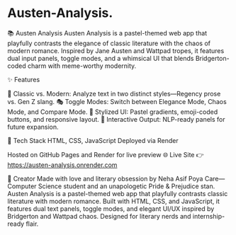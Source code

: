 # Austen-Analysis.
📚 Austen Analysis
Austen Analysis is a pastel-themed web app that playfully contrasts the elegance of classic literature with the chaos of modern romance. Inspired by Jane Austen and Wattpad tropes, it features dual input panels, toggle modes, and a whimsical UI that blends Bridgerton-coded charm with meme-worthy modernity.

✨ Features

🩷 Classic vs. Modern: Analyze text in two distinct styles—Regency prose vs. Gen Z slang.
🎭 Toggle Modes: Switch between Elegance Mode, Chaos Mode, and Compare Mode.
🎨 Stylized UI: Pastel gradients, emoji-coded buttons, and responsive layout.
💬 Interactive Output: NLP-ready panels for future expansion.

🔧 Tech Stack
HTML, CSS, JavaScript
Deployed via Render

Hosted on GitHub Pages and Render for live preview
🌐 Live Site
👉 https://austen-analysis.onrender.com

🧠 Creator
Made with love and literary obsession by Neha Asif Poya Care—Computer Science student and an unapologetic Pride & Prejudice stan.
Austen Analysis is a pastel-themed web app that playfully contrasts classic literature with modern romance. Built with HTML, CSS, and JavaScript, it features dual text panels, toggle modes, and elegant UI/UX inspired by Bridgerton and Wattpad chaos. Designed for literary nerds and internship-ready flair.
